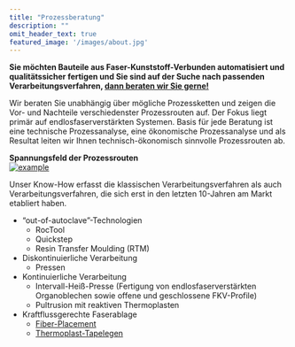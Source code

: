 ```yaml
---
title: "Prozessberatung"
description: ""
omit_header_text: true
featured_image: '/images/about.jpg'
---
```


**Sie möchten Bauteile aus Faser-Kunststoff-Verbunden automatisiert und qualitätssicher fertigen und Sie sind auf der Suche nach passenden Verarbeitungsverfahren, [dann beraten wir Sie gerne!](/kontakt/)**

Wir beraten Sie unabhängig über mögliche Prozessketten und zeigen die Vor- und Nachteile verschiedenster Prozessrouten auf. Der Fokus liegt primär auf endlosfaserverstärkten Systemen. Basis für jede Beratung ist eine technische Prozessanalyse, eine ökonomische Prozessanalyse und als Resultat leiten wir Ihnen technisch-ökonomisch sinnvolle Prozessrouten ab.

**Spannungsfeld der Prozessrouten**  
[![example](/images/produkteundleistung/prozessberatung.jpg)](/images/produkteundleistung/prozessberatung.jpg)  

Unser Know-How erfasst die klassischen Verarbeitungsverfahren als auch Verarbeitungsverfahren, die sich erst in den letzten 10-Jahren am Markt etabliert haben.  

* “out-of-autoclave”-Technologien
  * RocTool
  * Quickstep
  * Resin Transfer Moulding (RTM)
* Diskontinuierliche Verarbeitung
  * Pressen
* Kontinuierliche Verarbeitung
  * Intervall-Heiß-Presse (Fertigung von endlosfaserverstärkten Organoblechen sowie offene und geschlossene FKV-Profile)
  * Pultrusion mit reaktiven Thermoplasten
* Kraftflussgerechte Faserablage
  * [Fiber-Placement](/fiber-placement/)
  * [Thermoplast-Tapelegen](/thermoplast/)